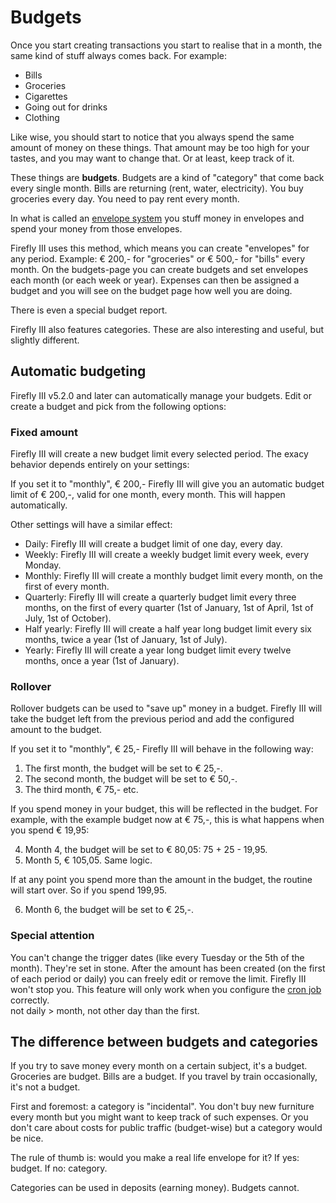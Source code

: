 # Budgets

Once you start creating transactions you start to realise that in a month, the same kind of stuff always comes back. For example:

* Bills
* Groceries
* Cigarettes
* Going out for drinks
* Clothing

Like wise, you should start to notice that you always spend the same amount of money on these things. That amount may be too high for your tastes, and you may want to change that. Or at least, keep track of it.

These things are **budgets**. Budgets are a kind of "category" that come back every single month. Bills are returning (rent, water, electricity). You buy groceries every day. You need to pay rent every month. 

In what is called an [envelope system](http://en.wikipedia.org/wiki/Envelope_system) you stuff money in envelopes and spend your money from those envelopes.

Firefly III uses this method, which means you can create "envelopes" for any period. Example: € 200,- for "groceries" or € 500,- for "bills" every month. On the budgets-page you can create budgets and set envelopes each month (or each week or year). Expenses can then be assigned a budget and you will see on the budget page how well you are doing.

There is even a special budget report.

Firefly III also features categories. These are also interesting and useful, but slightly different.

## Automatic budgeting

Firefly III v5.2.0 and later can automatically manage your budgets. Edit or create a budget and pick from the following options:

### Fixed amount

Firefly III will create a new budget limit every selected period. The exacy behavior depends entirely on your settings:

If you set it to "monthly", € 200,- Firefly III will give you an automatic budget limit of € 200,-, valid for one month, every month. This will happen automatically.

Other settings will have a similar effect:

- Daily: Firefly III will create a budget limit of one day, every day.
- Weekly: Firefly III will create a weekly budget limit every week, every Monday.
- Monthly: Firefly III will create a monthly budget limit every month, on the first of every month. 
- Quarterly: Firefly III will create a quarterly budget limit every three months, on the first of every quarter (1st of January, 1st of April, 1st of July, 1st of October). 
- Half yearly: Firefly III will create a half year long budget limit every six months, twice a year (1st of January, 1st of July). 
- Yearly: Firefly III will create a year long budget limit every twelve months, once a year (1st of January). 



### Rollover

Rollover budgets can be used to "save up" money in a budget. Firefly III will take the budget left from the previous period and add the configured amount to the budget. 

If you set it to "monthly", € 25,- Firefly III will behave in the following way:

1. The first month, the budget will be set to € 25,-.
2. The second month, the budget will be set to € 50,-.
3. The third month, € 75,- etc.
    
If you spend money in your budget, this will be reflected in the budget. For example, with the example budget now at € 75,-, this is what happens when you spend € 19,95:
    
4. Month 4, the budget will be set to € 80,05: 75 + 25 - 19,95.
5. Month 5, € 105,05. Same logic.
    
If at any point you spend more than the amount in the budget, the routine will start over. So if you spend 199,95.
    
6. Month 6, the budget will be set to € 25,-.

### Special attention

You can't change the trigger dates (like every Tuesday or the 5th of the month). They're set in stone.
After the amount has been created (on the first of each period or daily) you can freely edit or remove the limit. Firefly III won't stop you.
This feature will only work when you configure the [cron job](https://docs.firefly-iii.org/advanced-installation/cron) correctly.  
not daily > month, not other day than the first.


## The difference between budgets and categories

If you try to save money every month on a certain subject, it's a budget. Groceries are budget. Bills are a budget. If you travel by train occasionally, it's not a budget.

First and foremost: a category is "incidental". You don't buy new furniture every month but you might want to keep track of such expenses. Or you don't care about costs for public traffic (budget-wise) but a category would be nice.

The rule of thumb is: would you make a real life envelope for it? If yes: budget. If no: category.

Categories can be used in deposits (earning money). Budgets cannot.
